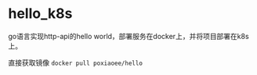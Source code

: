 # hello_k8s
go语言实现http-api的hello world，部署服务在docker上，并将项目部署在k8s上。

直接获取镜像
```docker pull poxiaoee/hello```


